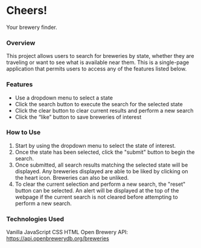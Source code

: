 # Cheers!
Your brewery finder.

### Overview
This project allows users to search for breweries by state, whether they are traveling or want to see what is available near them. This is a single-page application that permits users to access any of the features listed below.

### Features
-	Use a dropdown menu to select a state 
-	Click the search button to execute the search for the selected state
-	Click the clear button to clear current results and perform a new search
-	Click the “like” button to save breweries of interest

### How to Use
1. Start by using the dropdown menu to select the state of interest.
2. Once the state has been selected, click the "submit" button to begin the search.
3. Once submitted, all search results matching the selected state will be displayed. Any breweries displayed are able to be liked by clicking on the heart icon. Breweries can also be unliked.
4. To clear the current selection and perform a new search, the "reset" button can be selected. An alert will be displayed at the top of the webpage if the current search is not cleared before attempting to perform a new search.

### Technologies Used
Vanilla JavaScript
CSS
HTML
Open Brewery API: https://api.openbrewerydb.org/breweries